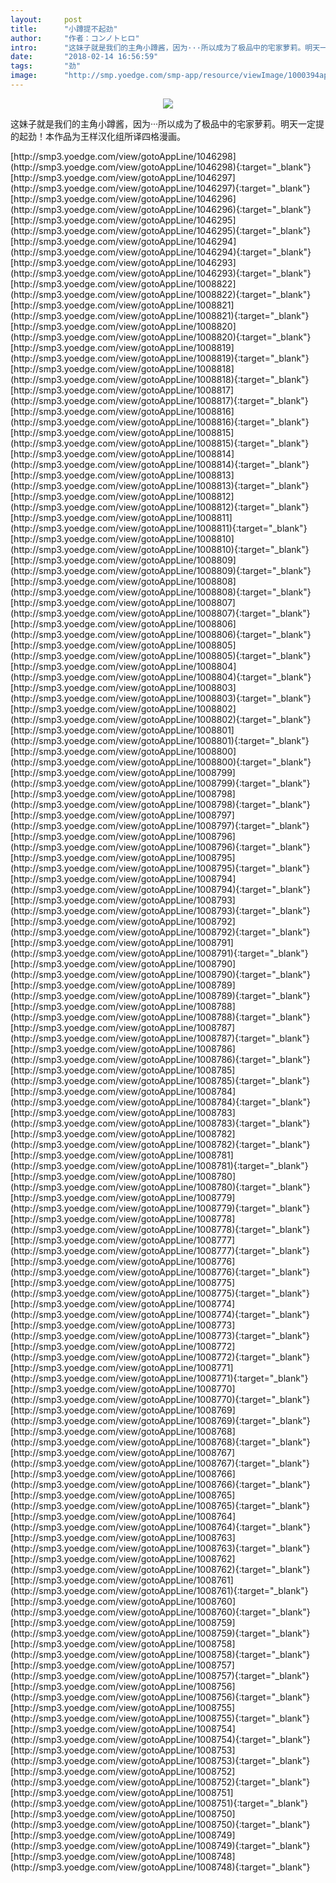 ```yaml
---
layout:     post
title:      "小蹲提不起劲"
author:     "作者：コンノトヒロ"
intro:      "这妹子就是我们的主角小蹲酱，因为···所以成为了极品中的宅家萝莉。明天一定提的起劲！本作品为王样汉化组所译四格漫画。"
date:       "2018-02-14 16:56:59"
tags:       "劲"
image:      "http://smp.yoedge.com/smp-app/resource/viewImage/1000394appline.png"
---
```

<div style="text-align: center">
<p><img src="http://smp.yoedge.com/smp-app/resource/viewImage/1000394appline.png"/></p>
</div>
<p class="post-meta">
<span>这妹子就是我们的主角小蹲酱，因为···所以成为了极品中的宅家萝莉。明天一定提的起劲！本作品为王样汉化组所译四格漫画。</span>
</p>
[http://smp3.yoedge.com/view/gotoAppLine/1046298](http://smp3.yoedge.com/view/gotoAppLine/1046298){:target="_blank"}
[http://smp3.yoedge.com/view/gotoAppLine/1046297](http://smp3.yoedge.com/view/gotoAppLine/1046297){:target="_blank"}
[http://smp3.yoedge.com/view/gotoAppLine/1046296](http://smp3.yoedge.com/view/gotoAppLine/1046296){:target="_blank"}
[http://smp3.yoedge.com/view/gotoAppLine/1046295](http://smp3.yoedge.com/view/gotoAppLine/1046295){:target="_blank"}
[http://smp3.yoedge.com/view/gotoAppLine/1046294](http://smp3.yoedge.com/view/gotoAppLine/1046294){:target="_blank"}
[http://smp3.yoedge.com/view/gotoAppLine/1046293](http://smp3.yoedge.com/view/gotoAppLine/1046293){:target="_blank"}
[http://smp3.yoedge.com/view/gotoAppLine/1008822](http://smp3.yoedge.com/view/gotoAppLine/1008822){:target="_blank"}
[http://smp3.yoedge.com/view/gotoAppLine/1008821](http://smp3.yoedge.com/view/gotoAppLine/1008821){:target="_blank"}
[http://smp3.yoedge.com/view/gotoAppLine/1008820](http://smp3.yoedge.com/view/gotoAppLine/1008820){:target="_blank"}
[http://smp3.yoedge.com/view/gotoAppLine/1008819](http://smp3.yoedge.com/view/gotoAppLine/1008819){:target="_blank"}
[http://smp3.yoedge.com/view/gotoAppLine/1008818](http://smp3.yoedge.com/view/gotoAppLine/1008818){:target="_blank"}
[http://smp3.yoedge.com/view/gotoAppLine/1008817](http://smp3.yoedge.com/view/gotoAppLine/1008817){:target="_blank"}
[http://smp3.yoedge.com/view/gotoAppLine/1008816](http://smp3.yoedge.com/view/gotoAppLine/1008816){:target="_blank"}
[http://smp3.yoedge.com/view/gotoAppLine/1008815](http://smp3.yoedge.com/view/gotoAppLine/1008815){:target="_blank"}
[http://smp3.yoedge.com/view/gotoAppLine/1008814](http://smp3.yoedge.com/view/gotoAppLine/1008814){:target="_blank"}
[http://smp3.yoedge.com/view/gotoAppLine/1008813](http://smp3.yoedge.com/view/gotoAppLine/1008813){:target="_blank"}
[http://smp3.yoedge.com/view/gotoAppLine/1008812](http://smp3.yoedge.com/view/gotoAppLine/1008812){:target="_blank"}
[http://smp3.yoedge.com/view/gotoAppLine/1008811](http://smp3.yoedge.com/view/gotoAppLine/1008811){:target="_blank"}
[http://smp3.yoedge.com/view/gotoAppLine/1008810](http://smp3.yoedge.com/view/gotoAppLine/1008810){:target="_blank"}
[http://smp3.yoedge.com/view/gotoAppLine/1008809](http://smp3.yoedge.com/view/gotoAppLine/1008809){:target="_blank"}
[http://smp3.yoedge.com/view/gotoAppLine/1008808](http://smp3.yoedge.com/view/gotoAppLine/1008808){:target="_blank"}
[http://smp3.yoedge.com/view/gotoAppLine/1008807](http://smp3.yoedge.com/view/gotoAppLine/1008807){:target="_blank"}
[http://smp3.yoedge.com/view/gotoAppLine/1008806](http://smp3.yoedge.com/view/gotoAppLine/1008806){:target="_blank"}
[http://smp3.yoedge.com/view/gotoAppLine/1008805](http://smp3.yoedge.com/view/gotoAppLine/1008805){:target="_blank"}
[http://smp3.yoedge.com/view/gotoAppLine/1008804](http://smp3.yoedge.com/view/gotoAppLine/1008804){:target="_blank"}
[http://smp3.yoedge.com/view/gotoAppLine/1008803](http://smp3.yoedge.com/view/gotoAppLine/1008803){:target="_blank"}
[http://smp3.yoedge.com/view/gotoAppLine/1008802](http://smp3.yoedge.com/view/gotoAppLine/1008802){:target="_blank"}
[http://smp3.yoedge.com/view/gotoAppLine/1008801](http://smp3.yoedge.com/view/gotoAppLine/1008801){:target="_blank"}
[http://smp3.yoedge.com/view/gotoAppLine/1008800](http://smp3.yoedge.com/view/gotoAppLine/1008800){:target="_blank"}
[http://smp3.yoedge.com/view/gotoAppLine/1008799](http://smp3.yoedge.com/view/gotoAppLine/1008799){:target="_blank"}
[http://smp3.yoedge.com/view/gotoAppLine/1008798](http://smp3.yoedge.com/view/gotoAppLine/1008798){:target="_blank"}
[http://smp3.yoedge.com/view/gotoAppLine/1008797](http://smp3.yoedge.com/view/gotoAppLine/1008797){:target="_blank"}
[http://smp3.yoedge.com/view/gotoAppLine/1008796](http://smp3.yoedge.com/view/gotoAppLine/1008796){:target="_blank"}
[http://smp3.yoedge.com/view/gotoAppLine/1008795](http://smp3.yoedge.com/view/gotoAppLine/1008795){:target="_blank"}
[http://smp3.yoedge.com/view/gotoAppLine/1008794](http://smp3.yoedge.com/view/gotoAppLine/1008794){:target="_blank"}
[http://smp3.yoedge.com/view/gotoAppLine/1008793](http://smp3.yoedge.com/view/gotoAppLine/1008793){:target="_blank"}
[http://smp3.yoedge.com/view/gotoAppLine/1008792](http://smp3.yoedge.com/view/gotoAppLine/1008792){:target="_blank"}
[http://smp3.yoedge.com/view/gotoAppLine/1008791](http://smp3.yoedge.com/view/gotoAppLine/1008791){:target="_blank"}
[http://smp3.yoedge.com/view/gotoAppLine/1008790](http://smp3.yoedge.com/view/gotoAppLine/1008790){:target="_blank"}
[http://smp3.yoedge.com/view/gotoAppLine/1008789](http://smp3.yoedge.com/view/gotoAppLine/1008789){:target="_blank"}
[http://smp3.yoedge.com/view/gotoAppLine/1008788](http://smp3.yoedge.com/view/gotoAppLine/1008788){:target="_blank"}
[http://smp3.yoedge.com/view/gotoAppLine/1008787](http://smp3.yoedge.com/view/gotoAppLine/1008787){:target="_blank"}
[http://smp3.yoedge.com/view/gotoAppLine/1008786](http://smp3.yoedge.com/view/gotoAppLine/1008786){:target="_blank"}
[http://smp3.yoedge.com/view/gotoAppLine/1008785](http://smp3.yoedge.com/view/gotoAppLine/1008785){:target="_blank"}
[http://smp3.yoedge.com/view/gotoAppLine/1008784](http://smp3.yoedge.com/view/gotoAppLine/1008784){:target="_blank"}
[http://smp3.yoedge.com/view/gotoAppLine/1008783](http://smp3.yoedge.com/view/gotoAppLine/1008783){:target="_blank"}
[http://smp3.yoedge.com/view/gotoAppLine/1008782](http://smp3.yoedge.com/view/gotoAppLine/1008782){:target="_blank"}
[http://smp3.yoedge.com/view/gotoAppLine/1008781](http://smp3.yoedge.com/view/gotoAppLine/1008781){:target="_blank"}
[http://smp3.yoedge.com/view/gotoAppLine/1008780](http://smp3.yoedge.com/view/gotoAppLine/1008780){:target="_blank"}
[http://smp3.yoedge.com/view/gotoAppLine/1008779](http://smp3.yoedge.com/view/gotoAppLine/1008779){:target="_blank"}
[http://smp3.yoedge.com/view/gotoAppLine/1008778](http://smp3.yoedge.com/view/gotoAppLine/1008778){:target="_blank"}
[http://smp3.yoedge.com/view/gotoAppLine/1008777](http://smp3.yoedge.com/view/gotoAppLine/1008777){:target="_blank"}
[http://smp3.yoedge.com/view/gotoAppLine/1008776](http://smp3.yoedge.com/view/gotoAppLine/1008776){:target="_blank"}
[http://smp3.yoedge.com/view/gotoAppLine/1008775](http://smp3.yoedge.com/view/gotoAppLine/1008775){:target="_blank"}
[http://smp3.yoedge.com/view/gotoAppLine/1008774](http://smp3.yoedge.com/view/gotoAppLine/1008774){:target="_blank"}
[http://smp3.yoedge.com/view/gotoAppLine/1008773](http://smp3.yoedge.com/view/gotoAppLine/1008773){:target="_blank"}
[http://smp3.yoedge.com/view/gotoAppLine/1008772](http://smp3.yoedge.com/view/gotoAppLine/1008772){:target="_blank"}
[http://smp3.yoedge.com/view/gotoAppLine/1008771](http://smp3.yoedge.com/view/gotoAppLine/1008771){:target="_blank"}
[http://smp3.yoedge.com/view/gotoAppLine/1008770](http://smp3.yoedge.com/view/gotoAppLine/1008770){:target="_blank"}
[http://smp3.yoedge.com/view/gotoAppLine/1008769](http://smp3.yoedge.com/view/gotoAppLine/1008769){:target="_blank"}
[http://smp3.yoedge.com/view/gotoAppLine/1008768](http://smp3.yoedge.com/view/gotoAppLine/1008768){:target="_blank"}
[http://smp3.yoedge.com/view/gotoAppLine/1008767](http://smp3.yoedge.com/view/gotoAppLine/1008767){:target="_blank"}
[http://smp3.yoedge.com/view/gotoAppLine/1008766](http://smp3.yoedge.com/view/gotoAppLine/1008766){:target="_blank"}
[http://smp3.yoedge.com/view/gotoAppLine/1008765](http://smp3.yoedge.com/view/gotoAppLine/1008765){:target="_blank"}
[http://smp3.yoedge.com/view/gotoAppLine/1008764](http://smp3.yoedge.com/view/gotoAppLine/1008764){:target="_blank"}
[http://smp3.yoedge.com/view/gotoAppLine/1008763](http://smp3.yoedge.com/view/gotoAppLine/1008763){:target="_blank"}
[http://smp3.yoedge.com/view/gotoAppLine/1008762](http://smp3.yoedge.com/view/gotoAppLine/1008762){:target="_blank"}
[http://smp3.yoedge.com/view/gotoAppLine/1008761](http://smp3.yoedge.com/view/gotoAppLine/1008761){:target="_blank"}
[http://smp3.yoedge.com/view/gotoAppLine/1008760](http://smp3.yoedge.com/view/gotoAppLine/1008760){:target="_blank"}
[http://smp3.yoedge.com/view/gotoAppLine/1008759](http://smp3.yoedge.com/view/gotoAppLine/1008759){:target="_blank"}
[http://smp3.yoedge.com/view/gotoAppLine/1008758](http://smp3.yoedge.com/view/gotoAppLine/1008758){:target="_blank"}
[http://smp3.yoedge.com/view/gotoAppLine/1008757](http://smp3.yoedge.com/view/gotoAppLine/1008757){:target="_blank"}
[http://smp3.yoedge.com/view/gotoAppLine/1008756](http://smp3.yoedge.com/view/gotoAppLine/1008756){:target="_blank"}
[http://smp3.yoedge.com/view/gotoAppLine/1008755](http://smp3.yoedge.com/view/gotoAppLine/1008755){:target="_blank"}
[http://smp3.yoedge.com/view/gotoAppLine/1008754](http://smp3.yoedge.com/view/gotoAppLine/1008754){:target="_blank"}
[http://smp3.yoedge.com/view/gotoAppLine/1008753](http://smp3.yoedge.com/view/gotoAppLine/1008753){:target="_blank"}
[http://smp3.yoedge.com/view/gotoAppLine/1008752](http://smp3.yoedge.com/view/gotoAppLine/1008752){:target="_blank"}
[http://smp3.yoedge.com/view/gotoAppLine/1008751](http://smp3.yoedge.com/view/gotoAppLine/1008751){:target="_blank"}
[http://smp3.yoedge.com/view/gotoAppLine/1008750](http://smp3.yoedge.com/view/gotoAppLine/1008750){:target="_blank"}
[http://smp3.yoedge.com/view/gotoAppLine/1008749](http://smp3.yoedge.com/view/gotoAppLine/1008749){:target="_blank"}
[http://smp3.yoedge.com/view/gotoAppLine/1008748](http://smp3.yoedge.com/view/gotoAppLine/1008748){:target="_blank"}



